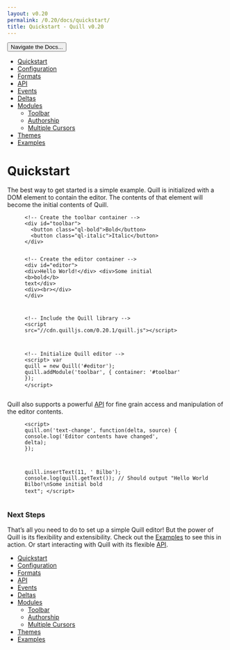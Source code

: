 ```yaml
---
layout: v0.20
permalink: /0.20/docs/quickstart/
title: Quickstart - Quill v0.20
---
```

<div class="container">
  <div id="sidebar-dropdown">
    <div class="btn-group">
      <button class="btn btn-default dropdown-toggle" data-toggle="dropdown"
      type="button">Navigate the Docs... <span class="caret"></span></button>
      <ul class="dropdown-menu" role="menu">
        <li class="active">
          <a href="/0.20/docs/quickstart/">Quickstart</a>
        </li>
        <li>
          <a href="/0.20/docs/configuration/">Configuration</a>
        </li>
        <li>
          <a href="/0.20/docs/formats/">Formats</a>
        </li>
        <li>
          <a href="/0.20/docs/api/">API</a>
        </li>
        <li>
          <a href="/0.20/docs/events/">Events</a>
        </li>
        <li>
          <a href="/0.20/docs/deltas/">Deltas</a>
        </li>
        <li>
          <a href="/0.20/docs/modules/">Modules</a>
          <ul>
            <li>
              <a href="/0.20/docs/modules/toolbar/">Toolbar</a>
            </li>
            <li>
              <a href="/0.20/docs/modules/authorship/">Authorship</a>
            </li>
            <li>
              <a href="/0.20/docs/modules/multi-cursors/">Multiple Cursors</a>
            </li>
          </ul>
        </li>
        <li>
          <a href="/0.20/docs/themes/">Themes</a>
        </li>
        <li>
          <a href="/0.20/examples/">Examples</a>
        </li>
      </ul>
    </div>
  </div>
  <div class="row">
    <div class="col-sm-9" id="docs-container">
      <h1 id="quickstart">Quickstart</h1>
      <p>The best way to get started is a simple example. Quill is initialized
      with a DOM element to contain the editor. The contents of that element
      will become the initial contents of Quill.</p>
      <figure class="highlight">
        <pre>
<code class="language-html" data-lang="html"><span class=
"c">&lt;!-- Create the toolbar container --&gt;</span>
<span class="nt">&lt;div</span> <span class="na">id=</span><span class=
"s">"toolbar"</span><span class="nt">&gt;</span>
  <span class="nt">&lt;button</span> <span class="na">class=</span><span class=
"s">"ql-bold"</span><span class="nt">&gt;</span>Bold<span class=
"nt">&lt;/button&gt;</span>
  <span class="nt">&lt;button</span> <span class="na">class=</span><span class=
"s">"ql-italic"</span><span class="nt">&gt;</span>Italic<span class=
"nt">&lt;/button&gt;</span>
<span class="nt">&lt;/div&gt;</span>

<span class="c">&lt;!-- Create the editor container --&gt;</span>
<span class="nt">&lt;div</span> <span class="na">id=</span><span class=
"s">"editor"</span><span class="nt">&gt;</span>
  <span class="nt">&lt;div&gt;</span>Hello World!<span class=
"nt">&lt;/div&gt;</span>
  <span class="nt">&lt;div&gt;</span>Some initial <span class=
"nt">&lt;b&gt;</span>bold<span class="nt">&lt;/b&gt;</span> text<span class=
"nt">&lt;/div&gt;</span>
  <span class="nt">&lt;div&gt;&lt;br&gt;&lt;/div&gt;</span>
<span class="nt">&lt;/div&gt;</span>

<span class="c">&lt;!-- Include the Quill library --&gt;</span>
<span class="nt">&lt;script </span><span class="na">src=</span><span class=
"s">"//cdn.quilljs.com/0.20.1/quill.js"</span><span class=
"nt">&gt;&lt;/script&gt;</span>

<span class="c">&lt;!-- Initialize Quill editor --&gt;</span>
<span class="nt">&lt;script&gt;</span>
  <span class="kd">var</span> <span class="nx">quill</span> <span class=
"o">=</span> <span class="k">new</span> <span class=
"nx">Quill</span><span class="p">(</span><span class=
"s1">'#editor'</span><span class="p">);</span>
  <span class="nx">quill</span><span class="p">.</span><span class=
"nx">addModule</span><span class="p">(</span><span class=
"s1">'toolbar'</span><span class="p">,</span> <span class=
"p">{</span> <span class="na">container</span><span class=
"p">:</span> <span class="s1">'#toolbar'</span> <span class="p">});</span>
<span class="nt">&lt;/script&gt;</span></code>
</pre>
      </figure>
      <p>Quill also supports a powerful <a href="/0.20/docs/api/">API</a> for
      fine grain access and manipulation of the editor contents.</p>
      <figure class="highlight">
        <pre>
<code class="language-html" data-lang="html"><span class=
"nt">&lt;script&gt;</span>
  <span class="nx">quill</span><span class="p">.</span><span class=
"nx">on</span><span class="p">(</span><span class=
"s1">'text-change'</span><span class="p">,</span> <span class=
"kd">function</span><span class="p">(</span><span class=
"nx">delta</span><span class="p">,</span> <span class=
"nx">source</span><span class="p">)</span> <span class="p">{</span>
    <span class="nx">console</span><span class="p">.</span><span class=
"nx">log</span><span class="p">(</span><span class=
"s1">'Editor contents have changed'</span><span class="p">,</span> <span class=
"nx">delta</span><span class="p">);</span>
  <span class="p">});</span>

  <span class="nx">quill</span><span class="p">.</span><span class=
"nx">insertText</span><span class="p">(</span><span class=
"mi">11</span><span class="p">,</span> <span class=
"s1">' Bilbo'</span><span class="p">);</span>
  <span class="nx">console</span><span class="p">.</span><span class=
"nx">log</span><span class="p">(</span><span class=
"nx">quill</span><span class="p">.</span><span class=
"nx">getText</span><span class="p">());</span>   <span class=
"c1">// Should output "Hello World Bilbo!\nSome initial bold text";</span>
<span class="nt">&lt;/script&gt;</span></code>
</pre>
      </figure>
      <h3 id="next-steps">Next Steps</h3>
      <p>That’s all you need to do to set up a simple Quill editor! But the
      power of Quill is its flexibility and extensibility. Check out the
      <a href="/0.20/examples/">Examples</a> to see this in action. Or start
      interacting with Quill with its flexible <a href=
      "/0.20/docs/api/">API</a>.</p>
    </div>
    <div class="col-sm-3" id="sidebar-container">
      <div class="sidebar-nav" data-offset-top="40" data-spy="affix">
        <ul class="nav">
          <li class="active">
            <a href="/0.20/docs/quickstart/">Quickstart</a>
          </li>
          <li>
            <a href="/0.20/docs/configuration/">Configuration</a>
          </li>
          <li>
            <a href="/0.20/docs/formats/">Formats</a>
          </li>
          <li>
            <a href="/0.20/docs/api/">API</a>
          </li>
          <li>
            <a href="/0.20/docs/events/">Events</a>
          </li>
          <li>
            <a href="/0.20/docs/deltas/">Deltas</a>
          </li>
          <li>
            <a href="/0.20/docs/modules/">Modules</a>
            <ul class="nav">
              <li>
                <a href="/0.20/docs/modules/toolbar/">Toolbar</a>
              </li>
              <li>
                <a href="/0.20/docs/modules/authorship/">Authorship</a>
              </li>
              <li>
                <a href="/0.20/docs/modules/multi-cursors/">Multiple
                Cursors</a>
              </li>
            </ul>
          </li>
          <li>
            <a href="/0.20/docs/themes/">Themes</a>
          </li>
          <li>
            <a href="/0.20/examples/">Examples</a>
          </li>
        </ul>
      </div>
    </div>
  </div>
</div>
<script src="//ajax.googleapis.com/ajax/libs/jquery/1.11.0/jquery.min.js" type=
"text/javascript"></script>
<script src="//netdna.bootstrapcdn.com/bootstrap/3.3.4/js/bootstrap.min.js"
type="text/javascript"></script>